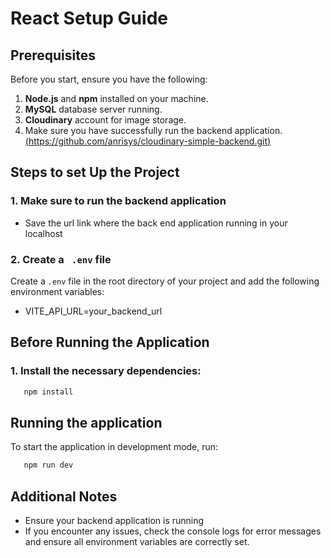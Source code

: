 # React Setup Guide

## Prerequisites

Before you start, ensure you have the following:

1. **Node.js** and **npm** installed on your machine.
2. **MySQL** database server running.
3. **Cloudinary** account for image storage.
4. Make sure you have successfully run the backend application.[ (https://github.com/anrisys/cloudinary-simple-backend.git) ](https://github.com/anrisys/cloudinary-simple-backend.git)

## Steps to set Up the Project

### 1. Make sure to run the backend application

- Save the url link where the back end application running in your localhost

### 2. Create a ` .env` file

Create a `.env` file in the root directory of your project and add the following environment variables:

- VITE_API_URL=your_backend_url

## Before Running the Application

### 1. Install the necessary dependencies:

```bash
   npm install
```

## Running the application

To start the application in development mode, run:

```bash
   npm run dev
```

## Additional Notes

- Ensure your backend application is running
- If you encounter any issues, check the console logs for error messages and ensure all environment variables are correctly set.
